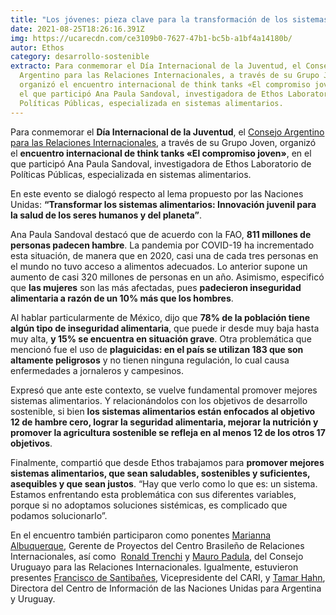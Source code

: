 ```yaml
---
title: "Los jóvenes: pieza clave para la transformación de los sistemas alimentarios"
date: 2021-08-25T18:26:16.391Z
img: https://ucarecdn.com/ce3109b0-7627-47b1-bc5b-a1bf4a14180b/
autor: Ethos
category: desarrollo-sostenible
extracto: Para conmemorar el Día Internacional de la Juventud, el Consejo
  Argentino para las Relaciones Internacionales, a través de su Grupo Joven,
  organizó el encuentro internacional de think tanks «El compromiso joven», en
  el que participó Ana Paula Sandoval, investigadora de Ethos Laboratorio de
  Políticas Públicas, especializada en sistemas alimentarios.
---
```

<!--StartFragment-->

Para conmemorar el **Día Internacional de la Juventud**, el [Consejo Argentino para las Relaciones Internacionales](https://www.cari.org.ar/), a través de su Grupo Joven, organizó el **encuentro internacional de think tanks «El compromiso joven»**, en el que participó Ana Paula Sandoval, investigadora de Ethos Laboratorio de Políticas Públicas, especializada en sistemas alimentarios.

En este evento se dialogó respecto al lema propuesto por las Naciones Unidas: **“Transformar los sistemas alimentarios: Innovación juvenil para la salud de los seres humanos y del planeta”**.

Ana Paula Sandoval destacó que de acuerdo con la FAO, **811 millones de personas padecen hambre**. La pandemia por COVID-19 ha incrementado esta situación, de manera que en 2020, casi una de cada tres personas en el mundo no tuvo acceso a alimentos adecuados. Lo anterior supone un aumento de casi 320 millones de personas en un año. Asimismo, especificó que **las mujeres** son las más afectadas, pues **padecieron inseguridad alimentaria a razón de un 10% más que los hombres**. 

Al hablar particularmente de México, dijo que **78% de la población tiene algún tipo de inseguridad alimentaria**, que puede ir desde muy baja hasta muy alta, **y 15% se encuentra en situación grave**. Otra problemática que mencionó fue el uso de **plaguicidas: en el país se utilizan 183 que son altamente peligrosos** y no tienen ninguna regulación, lo cual causa enfermedades a jornaleros y campesinos.

Expresó que ante este contexto, se vuelve fundamental promover mejores sistemas alimentarios. Y relacionándolos con los objetivos de desarrollo sostenible, si bien **los sistemas alimentarios están enfocados al objetivo 12 de hambre cero, lograr la seguridad alimentaria, mejorar la nutrición y promover la agricultura sostenible se refleja en al menos 12 de los otros 17 objetivos**.

Finalmente, compartió que desde Ethos trabajamos para **promover mejores sistemas alimentarios, que sean saludables, sostenibles y suficientes, asequibles y que sean justos**. “Hay que verlo como lo que es: un sistema. Estamos enfrentando esta problemática con sus diferentes variables, porque si no adoptamos soluciones sistémicas, es complicado que podamos solucionarlo”.

En el encuentro también participaron como ponentes [Marianna Albuquerque](https://www.linkedin.com/in/marianna-albuquerque-675b351b6/?originalSubdomain=br), Gerente de Proyectos del Centro Brasileño de Relaciones Internacionales, así como  [Ronald Trenchi](https://www.linkedin.com/in/ronald-trenchi-70578a64/?originalSubdomain=uy) y [Mauro Padula](https://www.linkedin.com/in/mauropadula95/?originalSubdomain=uy), del Consejo Uruguayo para las Relaciones Internacionales. Igualmente, estuvieron presentes [Francisco de Santibañes](https://twitter.com/frandesanti), Vicepresidente del CARI, y [Tamar Hahn](https://www.linkedin.com/in/tamar-hahn-08108b83/?originalSubdomain=ar), Directora del Centro de Información de las Naciones Unidas para Argentina y Uruguay.

<!--EndFragment-->